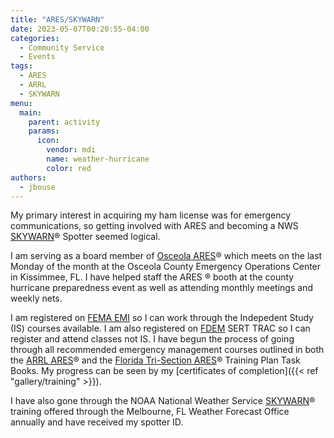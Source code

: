```yaml
---
title: "ARES/SKYWARN"
date: 2023-05-07T00:20:55-04:00
categories:
  - Community Service
  - Events
tags:
  - ARES
  - ARRL
  - SKYWARN
menu:
  main:
    parent: activity
    params:
      icon:
        vendor: mdi
        name: weather-hurricane
        color: red
authors:
  - jbouse
---
```


My primary interest in acquiring my ham license was for emergency communications,
so getting involved with ARES and becoming a NWS [SKYWARN]:registered: Spotter seemed logical.

<!--more-->

I am serving as a board member of [Osceola ARES](https://www.osceolacountyares.org/):registered: which meets
on the last Monday of the month at the Osceola County Emergency Operations Center in
Kissimmee, FL. I have helped staff the ARES :registered: booth at the county hurricane preparedness
event as well as attending monthly meetings and weekly nets.

I am registered on [FEMA EMI][FEMA] so I can work through the
Indepedent Study (IS) courses available. I am also registered
on [FDEM] SERT TRAC so I can register and attend classes not IS.
I have begun the process of going through all recommended emergency
management courses outlined in both the [ARRL ARES][ARESPTB]:registered: and the
[Florida Tri-Section ARES][FLARESPTB]:registered: Training Plan Task Books.
My progress can be seen by my [certificates of completion]({{< ref "gallery/training" >}}).

I have also gone through the NOAA National Weather Service [SKYWARN]:registered: training offered through the Melbourne, FL Weather Forecast Office
annually and have received my spotter ID.

[SKYWARN]: https://www.weather.gov/SKYWARN "NOAA NWS SKYWARN"
[ARESPTB]:https://www.arrl.org/files/file/EMCOMM/ARRL-ARES-STANDARDIZED-TRAINING-TASK-BOOK-V2_2_1.pdf "ARRL Standardized Training Plan Task Book"
[FLARESPTB]: https://sflarrl.org/ares/Florida%20ARES%20Training%20Task%20Book%202020.pdf "Florida Tri Section ARES Training Task Book"
[FEMA]: https://training.fema.gov/is/ "FEMA Emergency Management Institute"
[FDEM]: https://trac.floridadisaster.org/ "Florida State Emergency Response Team"
